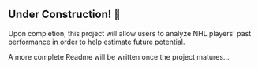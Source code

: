 ## Under Construction! 🚧

Upon completion, this project will allow users to analyze NHL players' past performance in order to help estimate future potential.

A more complete Readme will be written once the project matures...
